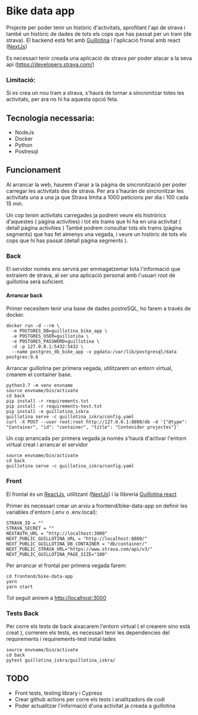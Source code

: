 # Bike data app

Projecte per poder tenir un històric d'activitats, aprofitant l'api de strava i també un històric de dades de tots els cops que has passat per un tram (de strava).
El backend està fet amb [Guillotina](https://github.com/plone/guillotina) i l'aplicació fronal amb react ([NextJs](https://nextjs.org/))

Es necessari tenir creada una aplicació de strava per poder atacar a la seva api (https://developers.strava.com/)

### Limitació:
Si es crea un nou tram a strava, s'haurà de tornar a sincronitzar totes les activitats, per ara no hi ha aquesta opció feta.

## Tecnologia necessaria:

- NodeJs
- Docker
- Python
- Postresql

## Funcionament 

Al arrancar la web, haurem d'anar a la pàgina de sincronització per poder carregar les activitats des de strava. 
Per ara s'hauràn de sincronitzar les activitats una a una ja que Strava limita a 1000 peticions per dia i 100 cada 15 min.

Un cop tenim activitats carregades ja podrem veure els histròrics d'aquestes ( pàgina activities) i tot els trams que hi ha en una activitat ( detall pàgina activities )
També podrem consultar tots els trams (pàgina segments) que has fet almenys una vegada, i veure un històric de tots els cops que hi has passat (detall pàgina segments ).


### Back

El servidor nomès ens servirà per emmagatzemar tota l'informació que extraiem de strava, al ser una aplicació personal amb l'usuari root de guillotina serà suficient. 


#### Arrancar back

Primer necesitem tenir una base de dades postreSQL, ho farem a través de docker. 

```
docker run -d --rm \
  -e POSTGRES_DB=guillotina_bike_app \
  -e POSTGRES_USER=guillotina \
  -e POSTGRES_PASSWORD=guillotina \
  -d -p 127.0.0.1:5432:5432 \
  --name postgres_db_bike_app -v pgdata:/var/lib/postgresql/data postgres:9.6
```

Arrancar guillotina per primera vegada, utilitzarem un entorn virtual, crearem el container base.

```
python3.7 -m venv envname
source envname/bin/activate
cd back
pip install -r requirements.txt
pip install -r requirements-test.txt
pip install -e guillotina_iskra
guillotina serve -c guillotina_iskra/config.yaml
curl -X POST --user root:root http://127.0.0.1:8080/db -d '{"@type": "Container", "id": "container", "title": "Contenidor projectes"}'
```

Un cop arrancada per primera vegada ja nomès s'haurà d'activar l'entorn virtual creat i arrancar el servidor
```
source envname/bin/activate
cd back
guillotina serve -c guillotina_iskra/config.yaml
```


### Front

El frontal és un [ReactJs](https://reactjs.org/), utilitzant ([NextJs](https://nextjs.org/)) i la llibreria [Guillotina react](https://github.com/guillotinaweb/guillotina_react)

Primer és necessari crear un arxiu a frontend/bike-data-app on definir les variables d'entorn (.env o .env.local):

```
STRAVA_ID = "" 
STRAVA_SECRET = ""
NEXTAUTH_URL = "http://localhost:3000"
NEXT_PUBLIC_GUILLOTINA_URL = "http://localhost:8080/"
NEXT_PUBLIC_GUILLOTINA_DB_CONTAINER = "db/container/"
NEXT_PUBLIC_STRAVA_URL="https://www.strava.com/api/v3/"
NEXT_PUBLIC_GUILLOTINA_PAGE_SIZE="100" 
```

Per arrancar el frontal per primera vegada farem:

```
cd frontend/bike-data-app
yarn
yarn start
```

Tot seguit anirem a [http://localhost:3000](http://localhost:3000)


### Tests Back

Per corre els tests de back aixacarem l'entorn virtual ( el crearem sino està creat ), correrem els tests, es necessari tenir les dependencies del requirements i requirements-test instal·lades

```
source envname/bin/activate
cd back
pytest guillotina_iskra/guillotina_iskra/
```


## TODO

- Front tests, testing library i Cypress
- Crear github actions per corre els tests i analitzadors de codi
- Poder actualitzar l'informació d'una activitat ja creada a guillotina